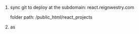 1) sync git to deploy at the subdomain: 
    react.reignwestry.com

    folder path: /public_html/react_projects
2) as